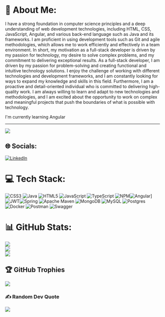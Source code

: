 # 💫 About Me:

I have a strong foundation in computer science principles and a deep understanding of web development technologies, including HTML, CSS, JavaScript, Angular, and various back-end language such as Java and its frameworks. I am proficient in using development tools such as Git and agile methodologies, which allows me to work efficiently and effectively in a team environment.
In short, my motivation as a full-stack developer is driven by my passion for technology, my desire to solve complex problems, and my commitment to delivering exceptional results.
As a full-stack developer, I am driven by my passion for problem-solving and creating functional and intuitive technology solutions. I enjoy the challenge of working with different technologies and development frameworks, and I am constantly looking for ways to expand my knowledge and skills in this field.
Furthermore, I am a proactive and detail-oriented individual who is committed to delivering high-quality work. I am always willing to learn and adapt to new technologies and methodologies, and I am excited about the opportunity to work on complex and meaningful projects that push the boundaries of what is possible with technology.

I'm currently learning Angular

---
[![](https://visitcount.itsvg.in/api?id=ahmetdayi&icon=5&color=0)](https://visitcount.itsvg.in)

## 🌐 Socials:
[![LinkedIn](https://img.shields.io/badge/LinkedIn-%230077B5.svg?logo=linkedin&logoColor=white)](https://linkedin.com/in/https://www.linkedin.com/in/ahmetdayi4543/) 

# 💻 Tech Stack:
![CSS3](https://img.shields.io/badge/css3-%231572B6.svg?style=for-the-badge&logo=css3&logoColor=white) ![Java](https://img.shields.io/badge/java-%23ED8B00.svg?style=for-the-badge&logo=java&logoColor=white) ![HTML5](https://img.shields.io/badge/html5-%23E34F26.svg?style=for-the-badge&logo=html5&logoColor=white) ![JavaScript](https://img.shields.io/badge/javascript-%23323330.svg?style=for-the-badge&logo=javascript&logoColor=%23F7DF1E) ![TypeScript](https://img.shields.io/badge/typescript-%23007ACC.svg?style=for-the-badge&logo=typescript&logoColor=white) ![NPM](https://img.shields.io/badge/NPM-%23000000.svg?style=for-the-badge&logo=npm&logoColor=white)![Angular](https://img.shields.io/badge/angular-%23DD0031.svg?style=for-the-badge&logo=angular&logoColor=white)] ![JWT](https://img.shields.io/badge/JWT-black?style=for-the-badge&logo=JSON%20web%20tokens)![Spring](https://img.shields.io/badge/spring-%236DB33F.svg?style=for-the-badge&logo=spring&logoColor=white) ![Apache Maven](https://img.shields.io/badge/Apache%20Maven-C71A36?style=for-the-badge&logo=Apache%20Maven&logoColor=white) ![MongoDB](https://img.shields.io/badge/MongoDB-%234ea94b.svg?style=for-the-badge&logo=mongodb&logoColor=white) ![MySQL](https://img.shields.io/badge/mysql-%2300f.svg?style=for-the-badge&logo=mysql&logoColor=white) ![Postgres](https://img.shields.io/badge/postgres-%23316192.svg?style=for-the-badge&logo=postgresql&logoColor=white) ![Docker](https://img.shields.io/badge/docker-%230db7ed.svg?style=for-the-badge&logo=docker&logoColor=white) ![Postman](https://img.shields.io/badge/Postman-FF6C37?style=for-the-badge&logo=postman&logoColor=white) ![Swagger](https://img.shields.io/badge/-Swagger-%23Clojure?style=for-the-badge&logo=swagger&logoColor=white)

# 📊 GitHub Stats:
![](https://github-readme-stats.vercel.app/api?username=ahmetdayi&theme=dark&hide_border=true&include_all_commits=true&count_private=true)<br/>
![](https://github-readme-streak-stats.herokuapp.com/?user=ahmetdayi&theme=dark&hide_border=true)<br/>
![](https://github-readme-stats.vercel.app/api/top-langs/?username=ahmetdayi&theme=dark&hide_border=true&include_all_commits=true&count_private=true&layout=compact)

## 🏆 GitHub Trophies
![](https://github-profile-trophy.vercel.app/?username=ahmetdayi&theme=radical&no-frame=false&no-bg=false&margin-w=4)

### ✍️ Random Dev Quote
![](https://quotes-github-readme.vercel.app/api?type=horizontal&theme=radical)



<!-- Proudly created with GPRM ( https://gprm.itsvg.in ) -->
